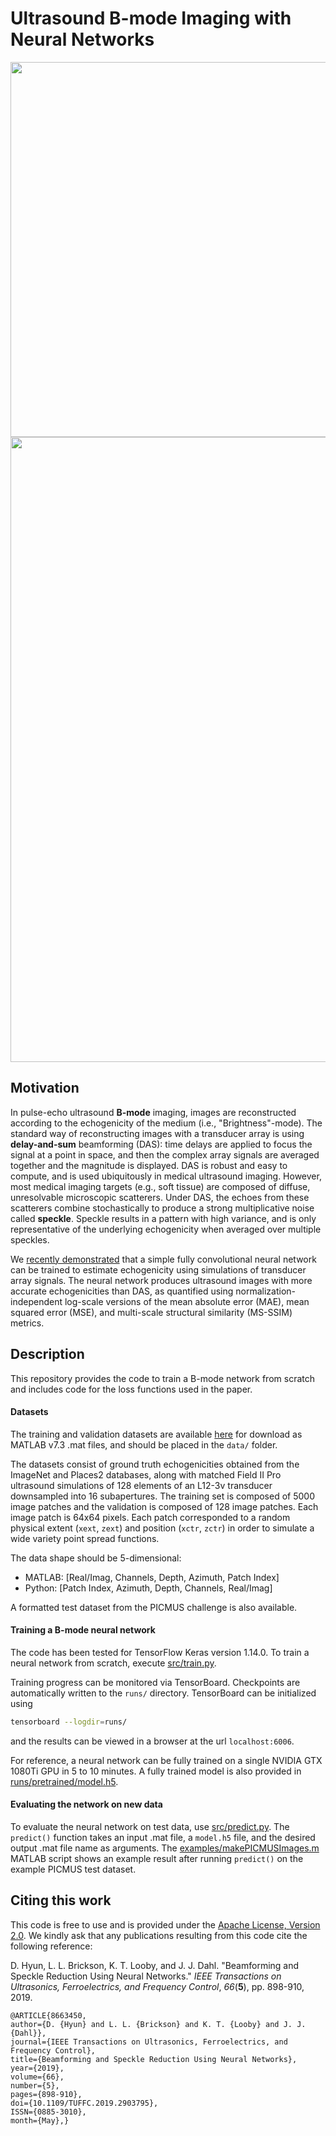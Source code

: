 # Ultrasound B-mode Imaging with Neural Networks
<img src="examples/example_PICMUS.png" width="600">
<img src="examples/example_invivo_liver.png" width="1000">

## Motivation
In pulse-echo ultrasound **B-mode** imaging, images are reconstructed according to the echogenicity of the medium (i.e., "Brightness"-mode). The standard way of reconstructing images with a transducer array is using **delay-and-sum** beamforming (DAS): time delays are applied to focus the signal at a point in space, and then the complex array signals are averaged together and the magnitude is displayed. DAS is robust and easy to compute, and is used ubiquitously in medical ultrasound imaging. However, most medical imaging targets (e.g., soft tissue) are composed of diffuse, unresolvable microscopic scatterers. Under DAS, the echoes from these scatterers combine stochastically to produce a strong multiplicative noise called **speckle**. Speckle results in a pattern with high variance, and is only representative of the underlying echogenicity when averaged over multiple speckles.

We [recently demonstrated](https://ieeexplore.ieee.org/abstract/document/8663450) that a simple fully convolutional neural network can be trained to estimate echogenicity using simulations of transducer array signals. The neural network produces ultrasound images with more accurate echogenicities than DAS, as quantified using normalization-independent log-scale versions of the mean absolute error (MAE), mean squared error (MSE), and multi-scale structural similarity (MS-SSIM) metrics.

## Description
This repository provides the code to train a B-mode network from scratch and includes code for the loss functions used in the paper. 

#### Datasets
The training and validation datasets are available [here](https://drive.google.com/drive/folders/1cNUsUhJs4KM_ujxl_Vs1Hl9vDJuUgS3K?usp=sharing) for download as MATLAB v7.3 .mat files, and should be placed in the `data/` folder.

The datasets consist of ground truth echogenicities obtained from the ImageNet and Places2 databases, along with matched Field II Pro ultrasound simulations of 128 elements of an L12-3v transducer downsampled into 16 subapertures. The training set is composed of 5000 image patches and the validation is composed of 128 image patches. Each image patch is 64x64 pixels. Each patch corresponded to a random physical extent (`xext`, `zext`) and position (`xctr`, `zctr`) in order to simulate a wide variety point spread functions.

The data shape should be 5-dimensional:
- MATLAB: \[Real/Imag, Channels, Depth, Azimuth, Patch Index\]
- Python: \[Patch Index, Azimuth, Depth, Channels, Real/Imag\]

A formatted test dataset from the PICMUS challenge is also available.

#### Training a B-mode neural network
The code has been tested for TensorFlow Keras version 1.14.0. To train a neural network from scratch, execute [src/train.py](nn_bmode/train.py).

Training progress can be monitored via TensorBoard. Checkpoints are automatically written to the `runs/` directory. TensorBoard can be initialized using
```bash
tensorboard --logdir=runs/
```
and the results can be viewed in a browser at the url `localhost:6006`.

For reference, a neural network can be fully trained on a single NVIDIA GTX 1080Ti GPU in 5 to 10 minutes. A fully trained model is also provided in [runs/pretrained/model.h5](runs/pretrained/model.h5).

#### Evaluating the network on new data
To evaluate the neural network on test data, use [src/predict.py](nn_bmode/predict.py). The `predict()` function takes an input .mat file, a `model.h5` file, and the desired output .mat file name as arguments. The [examples/makePICMUSImages.m](examples/makePICMUSImages.m) MATLAB script shows an example result after running `predict()` on the example PICMUS test dataset.

## Citing this work
This code is free to use and is provided under the [Apache License, Version 2.0](https://www.apache.org/licenses/LICENSE-2.0). We kindly ask that any publications resulting from this code cite the following reference:

D. Hyun, L. L. Brickson, K. T. Looby, and J. J. Dahl. "Beamforming and Speckle Reduction Using Neural Networks." *IEEE Transactions on Ultrasonics, Ferroelectrics, and Frequency Control*, *66*(**5**), pp. 898-910, 2019.
```
@ARTICLE{8663450, 
author={D. {Hyun} and L. L. {Brickson} and K. T. {Looby} and J. J. {Dahl}}, 
journal={IEEE Transactions on Ultrasonics, Ferroelectrics, and Frequency Control}, 
title={Beamforming and Speckle Reduction Using Neural Networks}, 
year={2019}, 
volume={66}, 
number={5}, 
pages={898-910}, 
doi={10.1109/TUFFC.2019.2903795}, 
ISSN={0885-3010}, 
month={May},}
```
